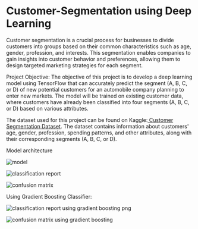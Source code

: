 # Customer-Segmentation using Deep Learning

Customer segmentation is a crucial process for businesses to divide customers into groups based on their common characteristics such as age, gender, profession, and interests. This segmentation enables companies to gain insights into customer behavior and preferences, allowing them to design targeted marketing strategies for each segment.

Project Objective:
The objective of this project is to develop a deep learning model using TensorFlow that can accurately predict the segment (A, B, C, or D) of new potential customers for an automobile company planning to enter new markets. The model will be trained on existing customer data, where customers have already been classified into four segments (A, B, C, or D) based on various attributes.

The dataset used for this project can be found on Kaggle:[ Customer Segmentation Dataset](https://www.kaggle.com/datasets/abisheksudarshan/customer-segmentation). The dataset contains information about customers' age, gender, profession, spending patterns, and other attributes, along with their corresponding segments (A, B, C, or D).


Model architecture

![model](https://github.com/lcysff/Customer-Segmentation/assets/141215896/03f87026-6db0-4cd8-9e7a-3a9bc5dfb0ee)

![classification report](https://github.com/lcysff/Customer-Segmentation/assets/141215896/8d67d7de-2854-4216-abca-bc12e2b5decb)

![confusion matrix](https://github.com/lcysff/Customer-Segmentation/assets/141215896/c8bd4e46-7a29-4fbe-ba63-36b5f005fd22)

Using Gradient Boosting Classifier:

![classification report using gradient boosting png ](https://github.com/lcysff/Customer-Segmentation/assets/141215896/3d5a5c07-9f10-463f-9234-cf086e0cb657)

![confusion matrix using gradient boosting](https://github.com/lcysff/Customer-Segmentation/assets/141215896/77849884-7ae6-4fef-81a7-48c347ef330a)
